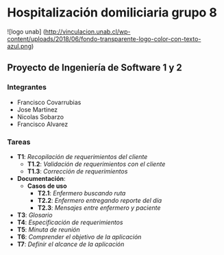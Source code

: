 ﻿# Hospitalización domiliciaria grupo 8
![logo unab] (http://vinculacion.unab.cl/wp-content/uploads/2018/06/fondo-transparente-logo-color-con-texto-azul.png)
## Proyecto de Ingeniería de Software 1 y 2

### Integrantes
* Francisco Covarrubias
* Jose Martinez
* Nicolas Sobarzo
* Francisco Alvarez

### Tareas
* **T1**: *Recopilación de requerimientos del cliente*
	* **T1.2**: *Validación de requerimientos con el cliente*
	* **T1.3**: *Corrección de requerimientos*
* **Documentación**: 
	* **Casos de uso**
		* **T2.1**: *Enfermero buscando ruta*
		* **T2.2**: *Enfermero entregando reporte del día*
		* **T2.3**: *Mensajes entre enfermero y paciente*
* **T3**: *Glosario*
* **T4**: *Especificación de requerimientos*
* **T5**: *Minuta de reunión*
* **T6**: *Comprender el objetivo de la aplicación*
* **T7**: *Definir el alcance de la aplicación*
